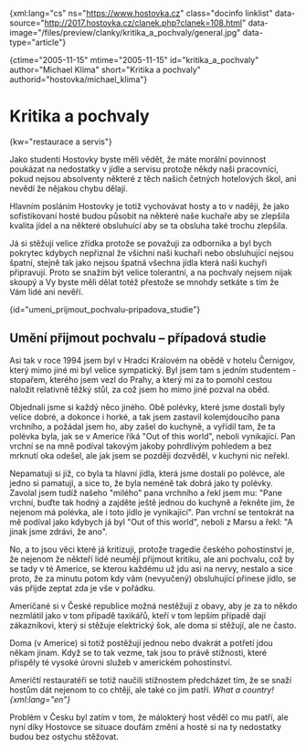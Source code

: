 
{xml:lang="cs" ns="https://www.hostovka.cz" class="docinfo linklist" data-source="http://2017.hostovka.cz/clanek.php?clanek=108.html" data-image="/files/preview/clanky/kritika\_a\_pochvaly/general.jpg" data-type="article"}

{ctime="2005-11-15" mtime="2005-11-15" id="kritika\_a\_pochvaly" author="Michael Klíma" short="Kritika a pochvaly" authorid="hostovka/michael_klima"}

# Kritika a pochvaly

<!-- generated attribute kw by user_udpatekw.sh on 2020-04-21, do not edit -->

{kw="restaurace a servis"}

Jako studenti Hostovky byste měli vědět, že máte morální povinnost poukázat na nedostatky v jídle a servisu protože někdy naši pracovníci, pokud nejsou absolventy některé z těch našich četných hotelových škol, ani nevědí že nějakou chybu dělají.

Hlavním posláním Hostovky je totiž vychovávat hosty a to v naději, že jako sofistikovaní hosté budou působit na některé naše kuchaře aby se zlepšila kvalita jídel a na některé obsluhuící aby se ta obsluha také trochu zlepšila.

Já si stěžuji velice zřídka protože se považuji za odborníka a byl bych pokrytec kdybych nepřiznal že všichni naši kuchaři nebo obsluhující nejsou špatní, stejně tak jako nejsou špatná všechna jídla která naši kuchyři připravují. Proto se snažím být velice tolerantní, a na pochvaly nejsem nijak skoupý a Vy byste měli dělat totéž přestože se mnohdy setkáte s tím že Vám lidé ani nevěří.

{id="umeni\_prijmout\_pochvalu-pripadova_studie"}

## Umění přijmout pochvalu – případová studie

Asi tak v roce 1994 jsem byl v Hradci Královém na obědě v hotelu Černigov, který mimo jiné mi byl velice sympatický. Byl jsem tam s jedním studentem - stopařem, kterého jsem vezl do Prahy, a který mi za to pomohl cestou naložit relativně těžký stůl, za což jsem ho mimo jiné pozval na oběd.

Objednali jsme si každý něco jiného. Obě polévky, které jsme dostali byly velice dobré, a dokonce i horké, a tak jsem zastavil kolemjdoucího pana vrchního, a požádal jsem ho, aby zašel do kuchyně, a vyřídil tam, že ta polévka byla, jak se v Americe říká "Out of this world", neboli vynikající. Pan vrchní se na mně podíval takovým jakoby pohrdlivým pohledem a bez mrknutí oka odešel, ale jak jsem se později dozvěděl, v kuchyni nic neřekl.

Nepamatuji si již, co byla ta hlavní jídla, která jsme dostali po polévce, ale jedno si pamatuji, a sice to, že byla neméně tak dobrá jako ty polévky. Zavolal jsem tudíž našeho "milého" pana vrchního a řekl jsem mu: "Pane vrchní, buďte tak hodný a zajděte ještě jednou do kuchyně a řekněte jim, že nejenom má polévka, ale i toto jídlo je vynikající". Pan vrchní se tentokrát na mě podíval jako kdybych já byl "Out of this world", neboli z Marsu a řekl: "A jinak jsme zdrávi, že ano".

No, a to jsou věci které já kritizuji, protože tragedie českého pohostinství je, že nejenom že někteří lidé neumějí přijmout kritiku, ale ani pochvalu, což by se tady v té Americe, se kterou každému už jdu asi na nervy, nestalo a sice proto, že za minutu potom kdy vám (nevyučený) obsluhující přinese jídlo, se vás přijde zeptat zda je vše v pořádku.

Američané si v České republice možná nestěžují z obavy, aby je za to někdo nezmlátil jako v tom případě taxikářů, kteří v tom lepším případě dají zákazníkovi, který si stěžuje elektrický šok, ale doma si stěžují, ale ne často.

Doma (v Americe) si totiž postěžují jednou nebo dvakrát a potřetí jdou někam jinam. Když se to tak vezme, tak jsou to právě stížnosti, které přispěly té vysoké úrovni služeb v americkém pohostinství.

Američtí restauratéři se totiž naučili stížnostem předcházet tím, že se snaží hostům dát nejenom to co chtějí, ale také co jim patří. _What a country! {xml:lang="en"}_

Problém v Česku byl zatím v tom, že málokterý host věděl co mu patří, ale nyní díky Hostovce se situace doufám změní a hosté si na ty nedostatky budou bez ostychu stěžovat.

